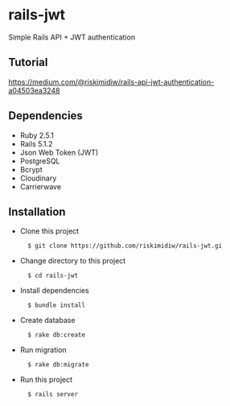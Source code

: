 # rails-jwt
Simple Rails API + JWT authentication

## Tutorial

https://medium.com/@riskimidiw/rails-api-jwt-authentication-a04503ea3248

## Dependencies
- Ruby 2.5.1
- Rails 5.1.2
- Json Web Token (JWT)
- PostgreSQL
- Bcrypt
- Cloudinary
- Carrierwave

## Installation
- Clone this project

        $ git clone https://github.com/riskimidiw/rails-jwt.gi
        
- Change directory to this project

        $ cd rails-jwt

- Install dependencies

        $ bundle install

- Create database

        $ rake db:create
        
- Run migration

        $ rake db:migrate
        
- Run this project
        
        $ rails server 
